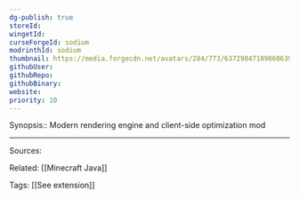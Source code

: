```yaml
---
dg-publish: true
storeId: 
wingetId: 
curseForgeId: sodium
modrinthId: sodium
thumbnail: https://media.forgecdn.net/avatars/284/773/637298471098686391.png
githubUser: 
githubRepo: 
githubBinary: 
website: 
priority: 10
---
```


Synopsis:: Modern rendering engine and client-side optimization mod


---


Sources:

Related:
[[Minecraft Java]]

Tags:
[[See extension]]